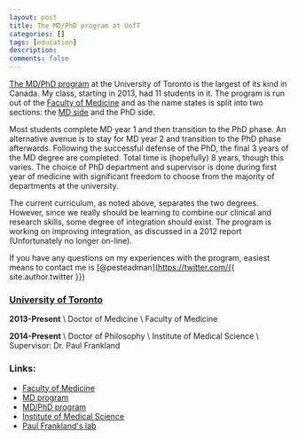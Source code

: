 ```yaml
---
layout: post
title: The MD/PhD program at UofT
categories: []
tags: [education]
description: 
comments: false
---
```


[The MD/PhD program](http://mdphd.utoronto.ca/) at the University of Toronto is the largest of its kind in Canada. My class, starting in 2013, had 11 students in it. The program is run out of the [Faculty of Medicine](http://www.medicine.utoronto.ca/) and as the name states is split into two sections: the [MD side](http://www.md.utoronto.ca/) and the PhD side. 

Most students complete MD year 1 and then transition to the PhD phase. An alternative avenue is to stay for MD year 2 and transition to the PhD phase afterwards. Following the successful defense of the PhD, the final 3 years of the MD degree are completed. Total time is (hopefully) 8 years, though this varies. The choice of PhD department and supervisor is done during first year of medicine with significant freedom to choose from the majority of departments at the university. 

The current curriculum, as noted above, separates the two degrees. However, since we really should be learning to combine our clinical and research skills, some degree of integration should exist. The program is working on improving integration, as discussed in a 2012 report (Unfortunately no longer on-line).

If you have any questions on my experiences with the program, easiest means to contact me is [@pesteadman](https://twitter.com/{{ site.author.twitter }})

### [University of Toronto](http://www.utoronto.ca)

__2013-Present__ \\
Doctor of Medicine \\
Faculty of Medicine

__2014-Present__ \\
Doctor of Philosophy \\
Institute of Medical Science \\
Supervisor: Dr. Paul Frankland

### Links:

* [Faculty of Medicine](http://www.medicine.utoronto.ca/)
* [MD program](http://www.md.utoronto.ca/)
* [MD/PhD program](http://mdphd.utoronto.ca/)
* [Institute of Medical Science](http://www.ims.utoronto.ca/)
* [Paul Frankland's lab](http://www.franklandlab.com)

